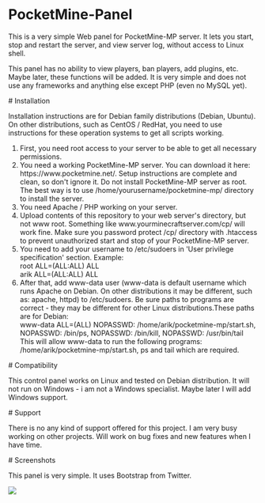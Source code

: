 # PocketMine-Panel
<p>This is a very simple Web panel for PocketMine-MP server. It lets you start, stop and restart the server, and view server log, without access to Linux shell.</p>
<p>This panel has no ability to view players, ban players, add plugins, etc. Maybe later, these functions will be added. It is very simple and does not use any frameworks and anything else except PHP (even no MySQL yet).</p>
# Installation
<p>Installation instructions are for Debian family distributions (Debian, Ubuntu). On other distributions, such as CentOS / RedHat, you need to use instructions for these operation systems to get all scripts working.</p>
<ol><li>First, you need root access to your server to be able to get all necessary permissions.</li>
<li>You need a working PocketMine-MP server. You can download it here: https://www.pocketmine.net/. Setup instructions are complete and clean, so don't ignore it. Do not install PocketMine-MP server as root. The best way is to use /home/yourusername/pocketmine-mp/ directory to install the server.</li>
<li>You need Apache / PHP working on your server.</li>
<li>Upload contents of this repository to your web server's directory, but not www root. Something like www.yourminecraftserver.com/cp/ will work fine. Make sure you password protect /cp/ directory with .htaccess to prevent unauthorized start and stop of your PocketMine-MP server.</li>
<li>You need to add your username to /etc/sudoers in 'User privilege specification' section. Example: <br>root    ALL=(ALL:ALL) ALL
<br>arik    ALL=(ALL:ALL) ALL</li>
<li>After that, add www-data user (www-data is default username which runs Apache on Debian. On other distributions it may be different, such as: apache, httpd) to /etc/sudoers. Be sure paths to programs are correct - they may be different for other Linux distributions.These paths are for Debian:<br>
www-data ALL=(ALL) NOPASSWD: /home/arik/pocketmine-mp/start.sh, NOPASSWD: /bin/ps, NOPASSWD: /bin/kill, NOPASSWD: /usr/bin/tail<br>This will allow www-data to run the following programs: /home/arik/pocketmine-mp/start.sh, ps and tail which are required.</li>
</ol>
# Compatibility
<p>This control panel works on Linux and tested on Debian distribution. It will not run on Windows - i am not a Windows specialist. Maybe later I will add Windows support.</p>
# Support
<p>There is no any kind of support offered for this project. I am very busy working on other projects. Will work on bug fixes and new features when I have time.</p>
# Screenshots
<p>This panel is very simple. It uses Bootstrap from Twitter.</p>
<p><img src="http://i.imgur.com/IOYVZ0g.png" /></p>
